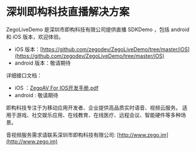 # 深圳即构科技直播解决方案

ZegoLiveDemo 是深圳市即构科技有限公司提供直播 SDKDemo ，包括 android 和 iOS 版本，欢迎体验。

* iOS 版本：[https://github.com/zegodev/ZegoLiveDemo/tree/master/iOS](https://github.com/zegodev/ZegoLiveDemo/tree/master/iOS)
* android 版本：敬请期待

详细接口文档：

* iOS ：[ZegoAV For IOS开发手册.pdf](https://github.com/zegodev/ZegoLiveDemo/blob/master/doc/ZegoAV%20For%20IOS%E5%BC%80%E5%8F%91%E6%89%8B%E5%86%8C.pdf)
* android : 敬请期待


即构科技专注于为移动应用开发者、企业提供高品质实时语音、视频云服务。 
适用于游戏、社交娱乐应用、在线教育、在线医疗、远程会议、智能硬件等多种场景。

音视频服务需求请联系深圳市即构科技有限公司: [http://www.zego.im](http://www.zego.im)
